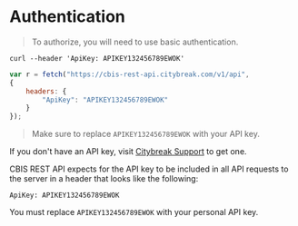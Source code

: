 # Authentication

> To authorize, you will need to use basic authentication.

```shell
curl --header 'ApiKey: APIKEY132456789EWOK'
```

```javascript
var r = fetch("https://cbis-rest-api.citybreak.com/v1/api",
{
    headers: {
		"ApiKey": "APIKEY132456789EWOK"
    }
});
```
> Make sure to replace `APIKEY132456789EWOK` with your API key.

If you don't have an API key, visit <a href="https://support.citybreak.com/">Citybreak Support</a> to get one.

CBIS REST API expects for the API key to be included in all API requests to the server in a header that looks like the following:

`ApiKey: APIKEY132456789EWOK`

<aside class="notice">
You must replace <code>APIKEY132456789EWOK</code> with your personal API key.
</aside>